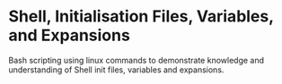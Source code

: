 # Shell, Initialisation Files, Variables, and Expansions
Bash scripting using linux commands to demonstrate knowledge and understanding of Shell init files, variables and expansions.
